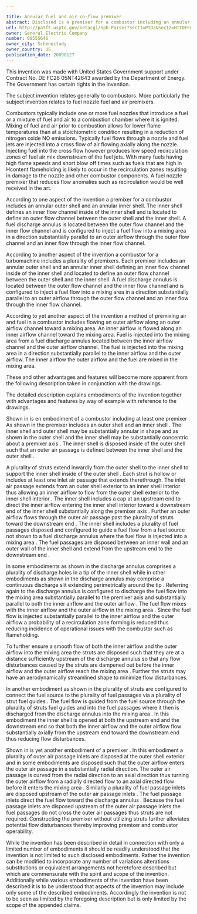 ```yaml
---

title: Annular fuel and air co-flow premixer
abstract: Disclosed is a premixer for a combustor including an annular outer shell and an annular inner shell. The inner shell defines an inner flow channel inside of the inner shell and is located to define an outer flow channel between the outer shell and the inner shell. A fuel discharge annulus is located between the outer flow channel and the inner flow channel and is configured to inject a fuel flow into a mixing area in a direction substantially parallel to an outer airflow through the outer flow channel and an inner flow through the inner flow channel. Further disclosed are a combustor including a plurality of premixers and a method of premixing air and fuel in a combustor.
url: http://patft.uspto.gov/netacgi/nph-Parser?Sect1=PTO2&Sect2=HITOFF&p=1&u=%2Fnetahtml%2FPTO%2Fsearch-adv.htm&r=1&f=G&l=50&d=PALL&S1=08555646&OS=08555646&RS=08555646
owner: General Electric Company
number: 08555646
owner_city: Schenectady
owner_country: US
publication_date: 20090127
---
```

This invention was made with United States Government support under Contract No. DE FC26 05NT42643 awarded by the Department of Energy. The Government has certain rights in the invention.

The subject invention relates generally to combustors. More particularly the subject invention relates to fuel nozzle fuel and air premixers.

Combustors typically include one or more fuel nozzles that introduce a fuel or a mixture of fuel and air to a combustion chamber where it is ignited. Mixing of fuel and air prior to combustion allows for lower flame temperatures than at a stoichiometric condition resulting in a reduction of nitrogen oxide NO emissions. Typically fuel flows through a nozzle and fuel jets are injected into a cross flow of air flowing axially along the nozzle. Injecting fuel into the cross flow however produces low speed recirculation zones of fuel air mix downstream of the fuel jets. With many fuels having high flame speeds and short blow off times such as fuels that are high in Hcontent flameholding is likely to occur in the recirculation zones resulting in damage to the nozzle and other combustor components. A fuel nozzle premixer that reduces flow anomalies such as recirculation would be well received in the art.

According to one aspect of the invention a premixer for a combustor includes an annular outer shell and an annular inner shell. The inner shell defines an inner flow channel inside of the inner shell and is located to define an outer flow channel between the outer shell and the inner shell. A fuel discharge annulus is located between the outer flow channel and the inner flow channel and is configured to inject a fuel flow into a mixing area in a direction substantially parallel to an outer airflow through the outer flow channel and an inner flow through the inner flow channel.

According to another aspect of the invention a combustor for a turbomachine includes a plurality of premixers. Each premixer includes an annular outer shell and an annular inner shell defining an inner flow channel inside of the inner shell and located to define an outer flow channel between the outer shell and the inner shell. A fuel discharge annulus is located between the outer flow channel and the inner flow channel and is configured to inject a fuel flow into a mixing area in a direction substantially parallel to an outer airflow through the outer flow channel and an inner flow through the inner flow channel.

According to yet another aspect of the invention a method of premixing air and fuel in a combustor includes flowing an outer airflow along an outer airflow channel toward a mixing area. An inner airflow is flowed along an inner airflow channel toward the mixing area. Fuel is injected into the mixing area from a fuel discharge annulus located between the inner airflow channel and the outer airflow channel. The fuel is injected into the mixing area in a direction substantially parallel to the inner airflow and the outer airflow. The inner airflow the outer airflow and the fuel are mixed in the mixing area.

These and other advantages and features will become more apparent from the following description taken in conjunction with the drawings.

The detailed description explains embodiments of the invention together with advantages and features by way of example with reference to the drawings.

Shown in is en embodiment of a combustor including at least one premixer . As shown in the premixer includes an outer shell and an inner shell . The inner shell and outer shell may be substantially annular in shape and as shown in the outer shell and the inner shell may be substantially concentric about a premixer axis . The inner shell is disposed inside of the outer shell such that an outer air passage is defined between the inner shell and the outer shell .

A plurality of struts extend inwardly from the outer shell to the inner shell to support the inner shell inside of the outer shell . Each strut is hollow or includes at least one inlet air passage that extends therethrough. The inlet air passage extends from an outer shell exterior to an inner shell interior thus allowing an inner airflow to flow from the outer shell exterior to the inner shell interior . The inner shell includes a cap at an upstream end to direct the inner airflow entering the inner shell interior toward a downstream end of the inner shell substantially along the premixer axis . Further an outer airflow flows through the outer air passage past the plurality of struts toward the downstream end . The inner shell includes a plurality of fuel passages disposed and configured to guide a fuel flow from a fuel source not shown to a fuel discharge annulus where the fuel flow is injected into a mixing area . The fuel passages are disposed between an inner wall and an outer wall of the inner shell and extend from the upstream end to the downstream end .

In some embodiments as shown in the discharge annulus comprises a plurality of discharge holes in a tip of the inner shell while in other embodiments as shown in the discharge annulus may comprise a continuous discharge slit extending perimetrically around the tip . Referring again to the discharge annulus is configured to discharge the fuel flow into the mixing area substantially parallel to the premixer axis and substantially parallel to both the inner airflow and the outer airflow . The fuel flow mixes with the inner airflow and the outer airflow in the mixing area . Since the fuel flow is injected substantially parallel to the inner airflow and the outer airflow a probability of a recirculation zone forming is reduced thus reducing incidence of operational issues with the combustor such as flameholding.

To further ensure a smooth flow of both the inner airflow and the outer airflow into the mixing area the struts are disposed such that they are at a distance sufficiently upstream of the discharge annulus so that any flow disturbances caused by the struts are dampened out before the inner airflow and the outer airflow reach the mixing area . Further the struts may have an aerodynamically streamlined shape to minimize flow disturbances.

In another embodiment as shown in the plurality of struts are configured to connect the fuel source to the plurality of fuel passages via a plurality of strut fuel guides . The fuel flow is guided from the fuel source through the plurality of struts fuel guides and into the fuel passages where it then is discharged from the discharge annulus into the mixing area . In this embodiment the inner shell is opened at both the upstream end and the downstream end so that both the inner airflow and the outer airflow flow substantially axially from the upstream end toward the downstream end thus reducing flow disturbances.

Shown in is yet another embodiment of a premixer . In this embodiment a plurality of outer air passage inlets are disposed at the outer shell exterior and in some embodiments are disposed such that the outer airflow enters the outer air passage in a substantially radial direction. The outer air passage is curved from the radial direction to an axial direction thus turning the outer airflow from a radially directed flow to an axial directed flow before it enters the mixing area . Similarly a plurality of fuel passage inlets are disposed upstream of the outer air passage inlets . The fuel passage inlets direct the fuel flow toward the discharge annulus . Because the fuel passage inlets are disposed upstream of the outer air passage inlets the fuel passages do not cross the outer air passages thus struts are not required. Constructing the premixer without utilizing struts further alleviates potential flow disturbances thereby improving premixer and combustor operability.

While the invention has been described in detail in connection with only a limited number of embodiments it should be readily understood that the invention is not limited to such disclosed embodiments. Rather the invention can be modified to incorporate any number of variations alterations substitutions or equivalent arrangements not heretofore described but which are commensurate with the spirit and scope of the invention. Additionally while various embodiments of the invention have been described it is to be understood that aspects of the invention may include only some of the described embodiments. Accordingly the invention is not to be seen as limited by the foregoing description but is only limited by the scope of the appended claims.

